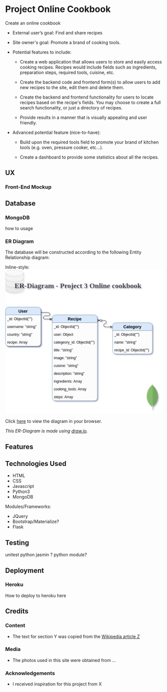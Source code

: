 # Project Online Cookbook

Create an online cookbook

- External user’s goal:
Find and share recipes

- Site owner's goal:
Promote a brand of cooking tools.

- Potential features to include:
  - Create a web application that allows users to store and easily access cooking recipes. Recipes would include fields such as ingredients, preparation steps, required tools, cuisine, etc.

  - Create the backend code and frontend form(s) to allow users to add new recipes to the site, edit them and delete them.

  - Create the backend and frontend functionality for users to locate recipes based on the recipe's fields. You may choose to create a full search functionality, or just a directory of recipes.

  - Provide results in a manner that is visually appealing and user friendly.

- Advanced potential feature (nice-to-have):

  - Build upon the required tools field to promote your brand of kitchen tools (e.g. oven, pressure cooker, etc…).

   - Create a dashboard to provide some statistics about all the recipes.
 
## UX
 
<!-- Use this section to provide insight into your UX process, focusing on who this website is for, what it is that they want to achieve and how your project is the best way to help them achieve these things.

In particular, as part of this section we recommend that you provide a list of User Stories, with the following general structure:
- As a user type, I want to perform an action, so that I can achieve a goal.

This section is also where you would share links to any wireframes, mockups, diagrams etc. that you created as part of the design process. These files should themselves either be included in the project itself (in an separate directory), or just hosted elsewhere online and can be in any format that is viewable inside the browser. -->

### Front-End Mockup

## Database

### MongoDB

how to usage

### ER Diagram

The database will be constructed according to the following Entity Relationship diagram:

Inline-style: 
![ER-Diagram](https://github.com/wickyakloe/Online-Cookbook/raw/master/ER_Diagram_Project_3.jpg "ER-Diagram Online-Cookbook")

Click [here](https://www.draw.io/?lightbox=1&highlight=0000ff&layers=1&nav=1&title=ER_Diagram_Project_3.drawio#Uhttps%3A%2F%2Fraw.githubusercontent.com%2Fwickyakloe%2FOnline-Cookbook%2Fmaster%2FER_Diagram_Project_3.drawio) to view the diagram in your browser.

*This ER-Diagram is made using [draw.io](https://www.draw.io).*


## Features

<!-- In this section, you should go over the different parts of your project, and describe each in a sentence or so.
 
### Existing Features
- Feature 1 - allows users X to achieve Y, by having them fill out Z
- ...

For some/all of your features, you may choose to reference the specific project files that implement them, although this is entirely optional.

In addition, you may also use this section to discuss plans for additional features to be implemented in the future:

### Features Left to Implement
- Another feature idea -->

## Technologies Used

- HTML
- CSS
- Javascript
- Python3
- MongoDB

Modules/Frameworks:

- JQuery
- Bootstrap/Materialize?
- Flask

## Testing

<!-- In this section, you need to convince the assessor that you have conducted enough testing to legitimately believe that the site works well. Essentially, in this part you will want to go over all of your user stories from the UX section and ensure that they all work as intended, with the project providing an easy and straightforward way for the users to achieve their goals.

Whenever it is feasible, prefer to automate your tests, and if you've done so, provide a brief explanation of your approach, link to the test file(s) and explain how to run them.

For any scenarios that have not been automated, test the user stories manually and provide as much detail as is relevant. A particularly useful form for describing your testing process is via scenarios, such as:

1. Contact form:
    1. Go to the "Contact Us" page
    2. Try to submit the empty form and verify that an error message about the required fields appears
    3. Try to submit the form with an invalid email address and verify that a relevant error message appears
    4. Try to submit the form with all inputs valid and verify that a success message appears.

In addition, you should mention in this section how your project looks and works on different browsers and screen sizes.

You should also mention in this section any interesting bugs or problems you discovered during your testing, even if you haven't addressed them yet.

If this section grows too long, you may want to split it off into a separate file and link to it from here. -->

unitest python
jasmin ?
python module?

## Deployment

<!-- This section should describe the process you went through to deploy the project to a hosting platform (e.g. GitHub Pages or Heroku).

In particular, you should provide all details of the differences between the deployed version and the development version, if any, including:
- Different values for environment variables (Heroku Config Vars)?
- Different configuration files?
- Separate git branch?

In addition, if it is not obvious, you should also describe how to run your code locally. -->

### Heroku

How to deploy to heroku here

## Credits

### Content
- The text for section Y was copied from the [Wikipedia article Z](https://en.wikipedia.org/wiki/Z)

### Media
- The photos used in this site were obtained from ...

### Acknowledgements

- I received inspiration for this project from X